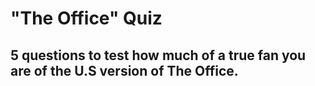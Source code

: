 # "The Office" Quiz

## 5 questions to test how much of a true fan you are of the U.S version of The Office.